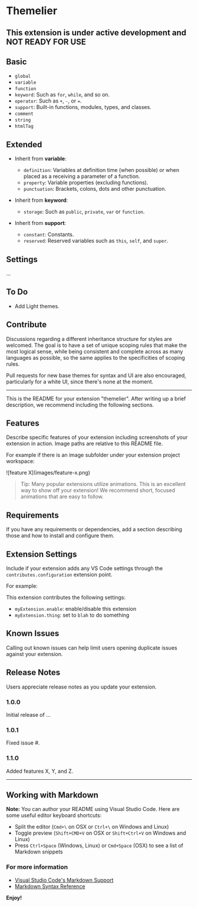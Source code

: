 # Themelier

## This extension is under active development and NOT READY FOR USE

## Basic

- `global`
- `variable`
- `function`
- `keyword`: Such as `for`, `while`, and so on.
- `operator`: Such as `+`, `-`, or `=`.
- `support`: Built-in functions, modules, types, and classes.
- `comment`
- `string`
- `htmlTag`

## Extended

- Inherit from **variable**:
    - `definition`: Variables at definition time (when possible) or when placed as a receiving a parameter of a function.
    - `property`: Variable properties (excluding functions).
    - `punctuation`: Brackets, colons, dots and other punctuation.

- Inherit from **keyword**:
    - `storage`: Such as `public`, `private`, `var` or `function`.

- Inherit from **support**:
    - `constant`: Constants.
    - `reserved`: Reserved variables such as `this`, `self`, and `super`.

## Settings

...


## To Do

- Add Light themes.

## Contribute

Discussions regarding a different inheritance structure for styles are welcomed. The goal is to have a set of unique scoping rules that make the most logical sense, while being consistent and complete across as many languages as possible, so the same applies to the specificities of scoping rules.

Pull requests for new base themes for syntax and UI are also encouraged, particularly for a white UI, since there's none at the moment.

----

This is the README for your extension "themelier". After writing up a brief description, we recommend including the following sections.

## Features

Describe specific features of your extension including screenshots of your extension in action. Image paths are relative to this README file.

For example if there is an image subfolder under your extension project workspace:

\!\[feature X\]\(images/feature-x.png\)

> Tip: Many popular extensions utilize animations. This is an excellent way to show off your extension! We recommend short, focused animations that are easy to follow.

## Requirements

If you have any requirements or dependencies, add a section describing those and how to install and configure them.

## Extension Settings

Include if your extension adds any VS Code settings through the `contributes.configuration` extension point.

For example:

This extension contributes the following settings:

* `myExtension.enable`: enable/disable this extension
* `myExtension.thing`: set to `blah` to do something

## Known Issues

Calling out known issues can help limit users opening duplicate issues against your extension.

## Release Notes

Users appreciate release notes as you update your extension.

### 1.0.0

Initial release of ...

### 1.0.1

Fixed issue #.

### 1.1.0

Added features X, Y, and Z.

-----------------------------------------------------------------------------------------------------------

## Working with Markdown

**Note:** You can author your README using Visual Studio Code.  Here are some useful editor keyboard shortcuts:

* Split the editor (`Cmd+\` on OSX or `Ctrl+\` on Windows and Linux)
* Toggle preview (`Shift+CMD+V` on OSX or `Shift+Ctrl+V` on Windows and Linux)
* Press `Ctrl+Space` (Windows, Linux) or `Cmd+Space` (OSX) to see a list of Markdown snippets

### For more information

* [Visual Studio Code's Markdown Support](http://code.visualstudio.com/docs/languages/markdown)
* [Markdown Syntax Reference](https://help.github.com/articles/markdown-basics/)

**Enjoy!**